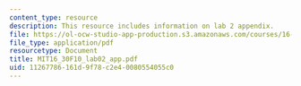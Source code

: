```yaml
---
content_type: resource
description: This resource includes information on lab 2 appendix.
file: https://ol-ocw-studio-app-production.s3.amazonaws.com/courses/16-30-feedback-control-systems-fall-2010/11267786161d9f78c2e40080554055c0_MIT16_30F10_lab02_app.pdf
file_type: application/pdf
resourcetype: Document
title: MIT16_30F10_lab02_app.pdf
uid: 11267786-161d-9f78-c2e4-0080554055c0
---
```

